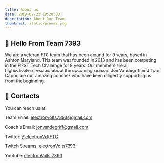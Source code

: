 ```yaml
---
title: About us
date: 2019-02-23 19:20:33
description: About Our Team
thumbnail: static/pranav.png
---
```


## 👋 Hello From Team 7393

We are a veteran FTC team that has been around for 9 years, based in Ashton Maryland. This team was founded in 2013 and has been competing in the FIRST Tech Challenge for 8 years. Our members are all highschoolers, excited about the upcoming season. Jon Vandegriff and Tom Capon are our amazing coaches who have been diligently supporting us from the beginning.

## 📓 Contacts
You can reach us at:

Team Email: [electronvolts7393@gmail.com](mailto:electronvolts7393@gmail.com)

Coach's Email: [jonvandegriff@gmail.com](mailto:jonvandegriff@gmail.com)

Twitter: [@electronVoltFTC](https://twitter.com/electronVoltFTC)

Twitch Streams: [electronVolts7393](https://twitter.com/electronVoltFTC)

Youtube: [electronVolts 7393](https://www.youtube.com/channel/UCjHhFVW1xlF7UZBzC92veZg)
